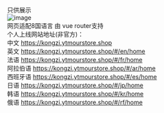 只供展示<br>
![image](https://github.com/user-attachments/assets/40d09c45-ca87-41ec-b1e7-9d1d822af715)
<br>
网页适配8国语言 由 vue router支持<br>
个人上线网站地址(非官方)：<br>
中文 https://kongzi.ytmourstore.shop<br>
英文 https://kongzi.ytmourstore.shop/#/en/home<br>
法语 https://kongzi.ytmourstore.shop/#/fr/home<br>
阿拉伯语 https://kongzi.ytmourstore.shop/#/ar/home<br>
西班牙语 https://kongzi.ytmourstore.shop/#/es/home<br>
日语 https://kongzi.ytmourstore.shop/#/jp/home<br>
韩语 https://kongzi.ytmourstore.shop/#/kr/home<br>
俄语 https://kongzi.ytmourstore.shop/#/rf/home<br>
